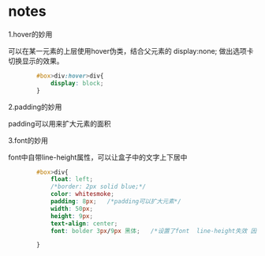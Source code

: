 # notes 

1.hover的妙用

可以在某一元素的上层使用hover伪类，结合父元素的 display:none; 做出选项卡切换显示的效果。
```css
        #box>div:hover>div{
            display: block;
        }
```

2.padding的妙用

padding可以用来扩大元素的面积


3.font的妙用

font中自带line-height属性，可以让盒子中的文字上下居中
```css
        #box>div{
            float: left;
            /*border: 2px solid blue;*/
            color: whitesmoke;
            padding: 8px;   /*padding可以扩大元素*/
            width: 50px;
            height: 9px;
            text-align: center;
            font: bolder 3px/9px 黑体;   /*设置了font  line-height失效 因为font已有这个属性*/

        }
```